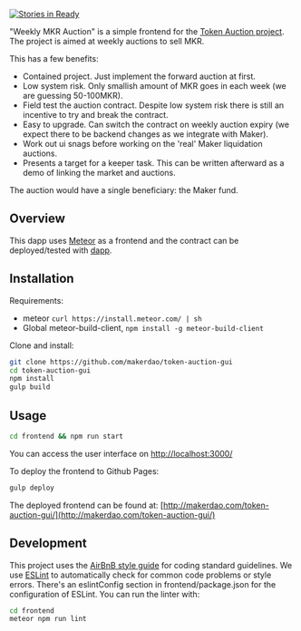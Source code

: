[![Stories in Ready](https://badge.waffle.io/MakerDAO/weekly-mkr-auction.png?label=ready&title=Ready)](https://waffle.io/MakerDAO/weekly-mkr-auction)

"Weekly MKR Auction" is a simple frontend for the [Token Auction project](https://github.com/MakerDAO/token-auction). The project is aimed at weekly auctions to sell MKR.

This has a few benefits:

* Contained project. Just implement the forward auction at first.
* Low system risk. Only smallish amount of MKR goes in each week (we are guessing 50-100MKR).
* Field test the auction contract. Despite low system risk there is still an incentive to try and break the contract.
* Easy to upgrade. Can switch the contract on weekly auction expiry (we expect there to be backend changes as we integrate with Maker).
* Work out ui snags before working on the 'real' Maker liquidation auctions.
* Presents a target for a keeper task. This can be written afterward as a demo of linking the market and auctions.

The auction would have a single beneficiary: the Maker fund.

## Overview

This dapp uses [Meteor](https://www.meteor.com/) as a frontend and the contract can be deployed/tested with [dapp](https://github.com/dapphub/dapp).

## Installation

Requirements:

* meteor `curl https://install.meteor.com/ | sh`
* Global meteor-build-client, `npm install -g meteor-build-client`

Clone and install:

```bash
git clone https://github.com/makerdao/token-auction-gui
cd token-auction-gui
npm install
gulp build
```

## Usage

```bash
cd frontend && npm run start
```

You can access the user interface on [http://localhost:3000/](http://localhost:3000/)

To deploy the frontend to Github Pages:

```bash
gulp deploy
```

The deployed frontend can be found at: [http://makerdao.com/token-auction-gui/](http://makerdao.com/token-auction-gui/)

## Development

This project uses the [AirBnB style guide](https://github.com/airbnb/javascript) for coding standard guidelines.
We use [ESLint](http://eslint.org/docs/user-guide/getting-started) to automatically check for common code problems or style errors.
There's an eslintConfig section in frontend/package.json for the configuration of ESLint.
You can run the linter with:

```bash
cd frontend
meteor npm run lint
``` 
